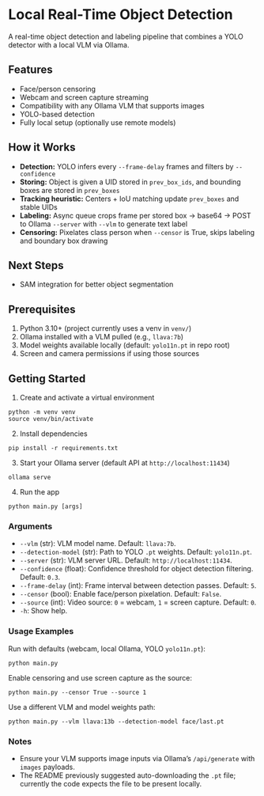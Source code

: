# Local Real-Time Object Detection
A real-time object detection and labeling pipeline that combines a YOLO detector with a local VLM via Ollama.

## Features
- Face/person censoring
- Webcam and screen capture streaming
- Compatibility with any Ollama VLM that supports images
- YOLO-based detection
- Fully local setup (optionally use remote models)

## How it Works
- **Detection:** YOLO infers every `--frame-delay` frames and filters by `--confidence`
- **Storing:** Object is given a UID stored in `prev_box_ids`, and bounding boxes are stored in `prev_boxes`
- **Tracking heuristic:** Centers + IoU matching update `prev_boxes` and stable UIDs
- **Labeling:** Async queue crops frame per stored box -> base64 -> POST to Ollama `--server` with `--vlm` to generate text label
- **Censoring:** Pixelates class person when `--censor` is True, skips labeling and boundary box drawing

## Next Steps
- SAM integration for better object segmentation

## Prerequisites
1. Python 3.10+ (project currently uses a venv in `venv/`)
2. Ollama installed with a VLM pulled (e.g., `llava:7b`)
3. Model weights available locally (default: `yolo11n.pt` in repo root)
4. Screen and camera permissions if using those sources

## Getting Started
1. Create and activate a virtual environment
```
python -m venv venv
source venv/bin/activate
```
2. Install dependencies
```
pip install -r requirements.txt
```
3. Start your Ollama server (default API at `http://localhost:11434`)
```
ollama serve
```
4. Run the app
```
python main.py [args]
```

### Arguments
- `--vlm` (str): VLM model name. Default: `llava:7b`.
- `--detection-model` (str): Path to YOLO `.pt` weights. Default: `yolo11n.pt`.
- `--server` (str): VLM server URL. Default: `http://localhost:11434`.
- `--confidence` (float): Confidence threshold for object detection filtering. Default: `0.3`.
- `--frame-delay` (int): Frame interval between detection passes. Default: `5`.
- `--censor` (bool): Enable face/person pixelation. Default: `False`.
- `--source` (int): Video source: `0` = webcam, `1` = screen capture. Default: `0`.
- `-h`: Show help.

### Usage Examples
Run with defaults (webcam, local Ollama, YOLO `yolo11n.pt`):
```
python main.py
```

Enable censoring and use screen capture as the source:
```
python main.py --censor True --source 1
```

Use a different VLM and model weights path:
```
python main.py --vlm llava:13b --detection-model face/last.pt
```

### Notes
- Ensure your VLM supports image inputs via Ollama’s `/api/generate` with `images` payloads.
- The README previously suggested auto-downloading the `.pt` file; currently the code expects the file to be present locally.
